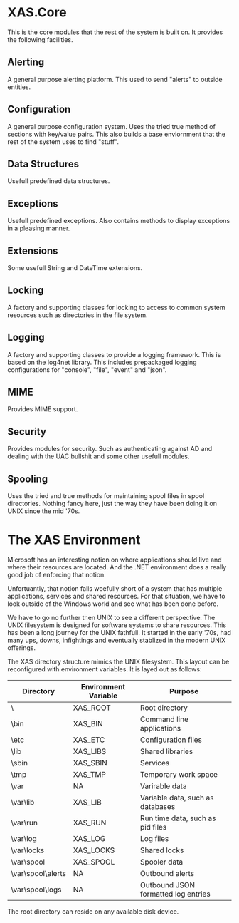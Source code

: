 ﻿# XAS.Core

This is the core modules that the rest of the system is built on. It provides
the following facilities.

## Alerting

A general purpose alerting platform. This used to send "alerts" to outside 
entities.

## Configuration

A general purpose configuration system. Uses the tried true method of sections
with key/value pairs. This also builds a base enviornment that the rest of the
system uses to find "stuff".

## Data Structures

Usefull predefined data structures.

## Exceptions

Usefull predefined exceptions. Also contains methods to display exceptions in
a pleasing manner.

## Extensions

Some usefull String and DateTime extensions.

## Locking

A factory and supporting classes for locking to access to common system 
resources such as directories in the file system.

## Logging

A factory and supporting classes to provide a logging framework. This is
based on the log4net library. This includes prepackaged logging configurations
for "console", "file", "event" and "json".

## MIME

Provides MIME support.

## Security

Provides modules for security. Such as authenticating against AD and 
dealing with the UAC bullshit and some other usefull modules.

## Spooling

Uses the tried and true methods for maintaining spool files in spool
directories. Nothing fancy here, just the way they have been doing it on
UNIX since the mid '70s.

# The XAS Environment

Microsoft has an interesting notion on where applications should live and
where their resources are located. And the .NET environment does a really good
job of enforcing that notion. 

Unfortuantly, that notion falls woefully short of a system that has multiple 
applications, services and shared resources. For that situation, we have to 
look outside of the Windows world and see what has been done before. 

We have to go no further then UNIX to see a different perspective. The UNIX 
filesystem is designed for software systems to share resources. This has been 
a long journey for the UNIX fathfull. It started in the early '70s, had many 
ups, downs, infightings and eventually stablized in the modern UNIX offerings.

The XAS directory structure mimics the UNIX filesystem. This layout can be 
reconfigured with environment variables. It is layed out as follows:

Directory | Environment Variable | Purpose
--------- | -------------------- | -------
\ | XAS_ROOT | Root directory
\bin | XAS_BIN | Command line applications
\etc | XAS_ETC | Configuration files
\lib | XAS_LIBS | Shared libraries
\sbin | XAS_SBIN | Services
\tmp | XAS_TMP | Temporary work space
\var | NA | Varirable data 
\var\lib | XAS_LIB | Variable data, such as databases
\var\run | XAS_RUN | Run time data, such as pid files
\var\log | XAS_LOG | Log files
\var\locks | XAS_LOCKS | Shared locks
\var\spool | XAS_SPOOL | Spooler data
\var\spool\alerts | NA | Outbound alerts
\var\spool\logs | NA | Outbound JSON formatted log entries

The root directory can reside on any available disk device.
